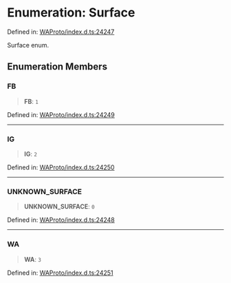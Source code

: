 # Enumeration: Surface

Defined in: [WAProto/index.d.ts:24247](https://github.com/Fokusdotid/Baileys/blob/e5a24e138f3b69cf124e0406999e537d5c9a6c18/WAProto/index.d.ts#L24247)

Surface enum.

## Enumeration Members

### FB

> **FB**: `1`

Defined in: [WAProto/index.d.ts:24249](https://github.com/Fokusdotid/Baileys/blob/e5a24e138f3b69cf124e0406999e537d5c9a6c18/WAProto/index.d.ts#L24249)

***

### IG

> **IG**: `2`

Defined in: [WAProto/index.d.ts:24250](https://github.com/Fokusdotid/Baileys/blob/e5a24e138f3b69cf124e0406999e537d5c9a6c18/WAProto/index.d.ts#L24250)

***

### UNKNOWN\_SURFACE

> **UNKNOWN\_SURFACE**: `0`

Defined in: [WAProto/index.d.ts:24248](https://github.com/Fokusdotid/Baileys/blob/e5a24e138f3b69cf124e0406999e537d5c9a6c18/WAProto/index.d.ts#L24248)

***

### WA

> **WA**: `3`

Defined in: [WAProto/index.d.ts:24251](https://github.com/Fokusdotid/Baileys/blob/e5a24e138f3b69cf124e0406999e537d5c9a6c18/WAProto/index.d.ts#L24251)
